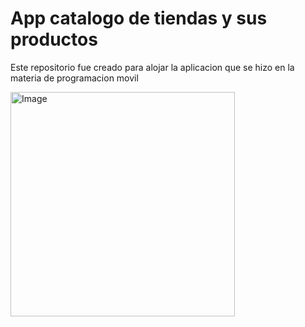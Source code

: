 # App catalogo de tiendas y sus productos

Este repositorio fue creado para alojar la aplicacion que se hizo en la materia de programacion movil

<img width="359" alt="Image" src="https://github.com/user-attachments/assets/d69466e0-5fcf-4132-b9e5-5a144d0a4ffa" />

